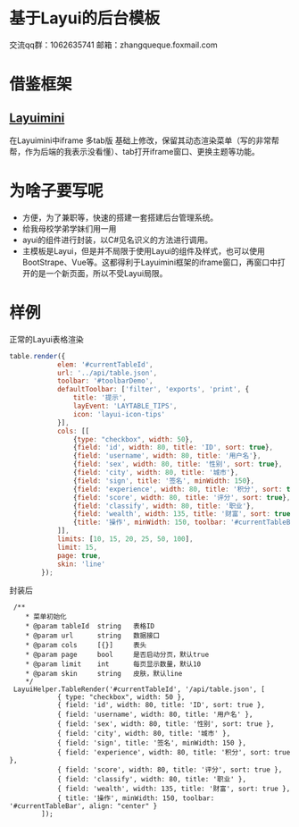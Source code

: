 # 基于Layui的后台模板
  交流qq群：1062635741 邮箱：zhangqueque.foxmail.com
# 借鉴框架
## <a href="http://layuimini.99php.cn/docs/" target="_black">Layuimini</a>
在Layuimini中iframe 多tab版 基础上修改，保留其动态渲染菜单（写的非常帮帮，作为后端的我表示没看懂）、tab打开iframe窗口、更换主题等功能。
# 为啥子要写呢
* 方便，为了兼职等，快速的搭建一套搭建后台管理系统。
* 给我母校学弟学妹们用一用
* ayui的组件进行封装，以C#见名识义的方法进行调用。
* 主模板是Layui，但是并不局限于使用Layui的组件及样式，也可以使用BootStrape、Vue等。这都得利于Layuimini框架的iframe窗口，再窗口中打开的是一个新页面，所以不受Layui局限。

# 样例
正常的Layui表格渲染
```javascript
table.render({
            elem: '#currentTableId',
            url: '../api/table.json',
            toolbar: '#toolbarDemo',
            defaultToolbar: ['filter', 'exports', 'print', {
                title: '提示',
                layEvent: 'LAYTABLE_TIPS',
                icon: 'layui-icon-tips'
            }],
            cols: [[
                {type: "checkbox", width: 50},
                {field: 'id', width: 80, title: 'ID', sort: true},
                {field: 'username', width: 80, title: '用户名'},
                {field: 'sex', width: 80, title: '性别', sort: true},
                {field: 'city', width: 80, title: '城市'},
                {field: 'sign', title: '签名', minWidth: 150},
                {field: 'experience', width: 80, title: '积分', sort: true},
                {field: 'score', width: 80, title: '评分', sort: true},
                {field: 'classify', width: 80, title: '职业'},
                {field: 'wealth', width: 135, title: '财富', sort: true},
                {title: '操作', minWidth: 150, toolbar: '#currentTableBar', align: "center"}
            ]],
            limits: [10, 15, 20, 25, 50, 100],
            limit: 15,
            page: true,
            skin: 'line'
        });
```
封装后
```
 /**
    * 菜单初始化
    * @param tableId  string   表格ID
    * @param url      string   数据接口
    * @param cols     [{}]     表头
    * @param page     bool     是否启动分页，默认true
    * @param limit    int      每页显示数量，默认10
    * @param skin     string   皮肤，默认line
    */
 LayuiHelper.TableRender('#currentTableId', '/api/table.json', [
            { type: "checkbox", width: 50 },
            { field: 'id', width: 80, title: 'ID', sort: true },
            { field: 'username', width: 80, title: '用户名' },
            { field: 'sex', width: 80, title: '性别', sort: true },
            { field: 'city', width: 80, title: '城市' },
            { field: 'sign', title: '签名', minWidth: 150 },
            { field: 'experience', width: 80, title: '积分', sort: true },
            { field: 'score', width: 80, title: '评分', sort: true },
            { field: 'classify', width: 80, title: '职业' },
            { field: 'wealth', width: 135, title: '财富', sort: true },
            { title: '操作', minWidth: 150, toolbar: '#currentTableBar', align: "center" }
        ]);
```
